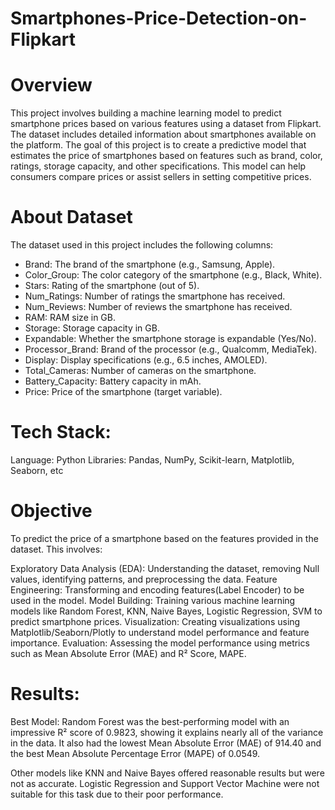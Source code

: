 # Smartphones-Price-Detection-on-Flipkart


# Overview
This project involves building a machine learning model to predict smartphone prices based on various features using a dataset from Flipkart. The dataset includes detailed information about smartphones available on the platform.
The goal of this project is to create a predictive model that estimates the price of smartphones based on features such as brand, color, ratings, storage capacity, and other specifications. This model can help consumers compare prices or assist sellers in setting competitive prices.

# About Dataset
The dataset used in this project includes the following columns:
* Brand: The brand of the smartphone (e.g., Samsung, Apple).
* Color_Group: The color category of the smartphone (e.g., Black, White).
* Stars: Rating of the smartphone (out of 5).
* Num_Ratings: Number of ratings the smartphone has received.
* Num_Reviews: Number of reviews the smartphone has received.
* RAM: RAM size in GB.
* Storage: Storage capacity in GB.
* Expandable: Whether the smartphone storage is expandable (Yes/No).
* Processor_Brand: Brand of the processor (e.g., Qualcomm, MediaTek).
* Display: Display specifications (e.g., 6.5 inches, AMOLED).
* Total_Cameras: Number of cameras on the smartphone.
* Battery_Capacity: Battery capacity in mAh.
* Price: Price of the smartphone (target variable).

# Tech Stack:
Language: Python
Libraries: Pandas, NumPy, Scikit-learn, Matplotlib, Seaborn, etc


#  Objective
To predict the price of a smartphone based on the features provided in the dataset. This involves:

Exploratory Data Analysis (EDA): Understanding the dataset, removing Null values, identifying patterns, and preprocessing the data.
Feature Engineering: Transforming and encoding features(Label Encoder) to be used in the model.
Model Building: Training various machine learning models like Random Forest, KNN, Naive Bayes, Logistic Regression, SVM to predict smartphone prices.
Visualization: Creating visualizations using Matplotlib/Seaborn/Plotly to understand model performance and feature importance.
Evaluation: Assessing the model performance using metrics such as Mean Absolute Error (MAE) and R² Score, MAPE.

# Results:
Best Model: Random Forest was the best-performing model with an impressive R² score of 0.9823, showing it explains nearly all of the variance in the data. It also had the lowest Mean Absolute Error (MAE) of 914.40 and the best Mean Absolute Percentage Error (MAPE) of 0.0549.

Other models like KNN and Naive Bayes offered reasonable results but were not as accurate. Logistic Regression and Support Vector Machine were not suitable for this task due to their poor performance.
